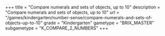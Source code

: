 +++
title = "Compare numerals and sets of objects, up to 10"
description = "Compare numerals and sets of objects, up to 10"
url = "/games/kindergarten/number-sense/compare-numerals-and-sets-of-objects-up-to-10"
grade = "Kindergarten"
gametype = "BRIX_MASTER"
subgametype = "K_COMPARE_2_NUMBERS"
+++